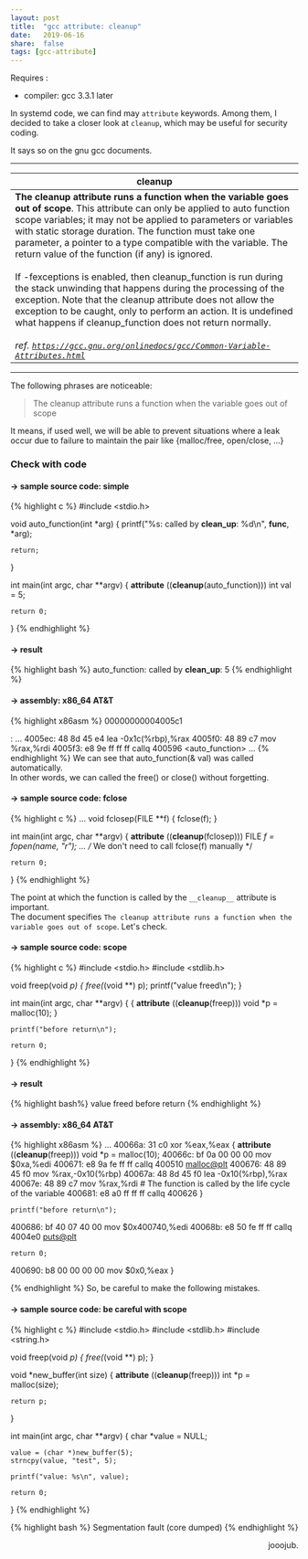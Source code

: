 ```yaml
---
layout: post
title:  "gcc attribute: cleanup"
date:   2019-06-16
share:	false
tags: [gcc-attribute]
---
```


Requires :
 * compiler: gcc 3.3.1 later

In systemd code, we can find may `attribute` keywords. Among them, I decided to take a closer look at `cleanup`, which may be useful for security coding.

It says so on the gnu gcc documents.

***
<table>
    <thead>
        <tr>
            <th>cleanup</th>
        </tr>
    </thead>
    <tbody>
        <tr>
            <td>
                <b>The cleanup attribute runs a function when the variable goes out of scope</b>. This attribute can only be applied to auto function scope variables; it may not be applied to parameters or variables with static storage duration. The function must take one parameter, a pointer to a type compatible with the variable. The return value of the function (if any) is ignored.
                <br><br>
                If -fexceptions is enabled, then cleanup_function is run during the stack unwinding that happens during the processing of the exception. Note that the cleanup attribute does not allow the exception to be caught, only to perform an action. It is undefined what happens if cleanup_function does not return normally.
                <br><br>
                <cite>ref. <a href="https://gcc.gnu.org/onlinedocs/gcc/Common-Variable-Attributes.html"><code>https://gcc.gnu.org/onlinedocs/gcc/Common-Variable-Attributes.html</code></a></cite>
            </td>
        </tr>
    </tbody>
</table>

***
The following phrases are noticeable:
> The cleanup attribute runs a function when the variable goes out of scope

It means, if used well, we will be able to prevent situations where a leak occur due to failure to maintain the pair like {malloc/free, open/close, ...}
### Check with code
#### -> sample source code: simple
{% highlight c %}
#include <stdio.h>

void auto_function(int *arg) {
	printf("%s: called by __clean_up__: %d\n", __func__, *arg);

	return;
}

int main(int argc, char **argv) {
	__attribute__ ((__cleanup__(auto_function))) int val = 5;

	return 0;
}
{% endhighlight %}
#### -> result
{% highlight bash %}
auto_function: called by __clean_up__: 5
{% endhighlight %}

#### -> assembly: x86_64 AT&T
{% highlight x86asm %}
00000000004005c1 <main>:
  ...
  4005ec:	48 8d 45 e4             lea    -0x1c(%rbp),%rax
  4005f0:	48 89 c7                mov    %rax,%rdi
  4005f3:	e8 9e ff ff ff          callq  400596 <auto_function>
  ...
{% endhighlight %}
We can see that auto_function(& val) was called automatically.<br>
In other words, we can called the free() or close() without forgetting.

#### -> sample source code: fclose
{% highlight c %}
...
void fclosep(FILE **f) {
	fclose(f);
}

int main(int argc, char **argv) {
	__attribute__ ((__cleanup__(fclosep))) FILE *f = fopen(name, "r");
    ...
    /* We don't need to call fclose(f) manually */

	return 0;
}
{% endhighlight %}

The point at which the function is called by the `__cleanup__` attribute is important.<br>
The document specifies `The cleanup attribute runs a function when the variable goes out of scope`. Let's check.

#### -> sample source code: scope
{% highlight c %}
#include <stdio.h>
#include <stdlib.h>

void freep(void *p) {
	free(*(void **) p);
	printf("value freed\n");
}

int main(int argc, char **argv) {
	{
		__attribute__ ((__cleanup__(freep))) void *p = malloc(10);
	}

	printf("before return\n");

	return 0;
}
{% endhighlight %}
#### -> result
<div class="noline" markdown="1">
{% highlight bash%}
value freed
before return
{% endhighlight %}
</div>

#### -> assembly: x86_64 AT&T
{% highlight x86asm %}
  ...
  40066a:	31 c0                	xor    %eax,%eax
	{
		__attribute__ ((__cleanup__(freep))) void *p = malloc(10);
  40066c:	bf 0a 00 00 00       	mov    $0xa,%edi
  400671:	e8 9a fe ff ff       	callq  400510 <malloc@plt>
  400676:	48 89 45 f0          	mov    %rax,-0x10(%rbp)
  40067a:	48 8d 45 f0          	lea    -0x10(%rbp),%rax
  40067e:	48 89 c7             	mov    %rax,%rdi
     # The function is called by the life cycle of the variable
  400681:	e8 a0 ff ff ff       	callq  400626 <freep>
	}

	printf("before return\n");
  400686:	bf 40 07 40 00       	mov    $0x400740,%edi
  40068b:	e8 50 fe ff ff       	callq  4004e0 <puts@plt>

	return 0;
  400690:	b8 00 00 00 00       	mov    $0x0,%eax
}

{% endhighlight %}
So, be careful to make the following mistakes.

#### -> sample source code: be careful with scope
{% highlight c %}
#include <stdio.h>
#include <stdlib.h>
#include <string.h>

void freep(void *p) {
	free(*(void **) p);
}

void *new_buffer(int size) {
	__attribute__ ((__cleanup__(freep))) int *p = malloc(size);

	return p;
}

int main(int argc, char **argv) {
	char *value = NULL;

	value = (char *)new_buffer(5);
	strncpy(value, "test", 5);

	printf("value: %s\n", value);

	return 0;
}
{% endhighlight %}

{% highlight bash %}
Segmentation fault (core dumped)
{% endhighlight %}

<div align="right">
jooojub.
</div>
